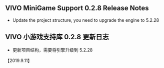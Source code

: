 ## VIVO MiniGame Support 0.2.8 Release Notes
* Update the project structure, you need to upgrade the engine to 5.2.28


## VIVO 小游戏支持库 0.2.8 更新日志
* 更新项目结构，需要将引擎升级到 5.2.28

【2019.9.11】
